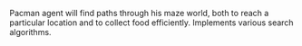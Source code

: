 Pacman agent will find paths through his maze world, both to reach a particular location and to collect food efficiently. Implements various search algorithms.
